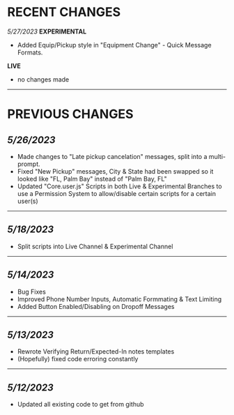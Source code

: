 # **RECENT CHANGES**

*5/27/2023*
**EXPERIMENTAL**
* Added Equip/Pickup style in "Equipment Change" - Quick Message Formats.

**LIVE**
- no changes made
----
# **PREVIOUS CHANGES**

## *5/26/2023*
* Made changes to "Late pickup cancelation" messages, split into a multi-prompt.
* Fixed "New Pickup" messages, City & State had been swapped so it looked like "FL, Palm Bay" instead of "Palm Bay, FL"
* Updated "Core.user.js" Scripts in both Live & Experimental Branches to use a Permission System to allow/disable certain scripts for a certain user(s)

----
## *5/18/2023*
* Split scripts into Live Channel & Experimental Channel

----
## *5/14/2023*
* Bug Fixes
* Improved Phone Number Inputs, Automatic Formmating & Text Limiting
* Added Button Enabled/Disabling on Dropoff Messages

----
## *5/13/2023*
* Rewrote Verifying Return/Expected-In notes templates
* (Hopefully) fixed code erroring constantly

----
## *5/12/2023*
* Updated all existing code to get from github
